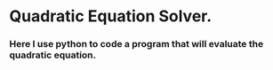 # Quadratic Equation Solver.

### Here I use python to code a program that will evaluate the quadratic equation.
